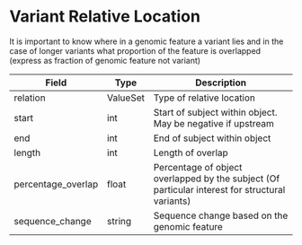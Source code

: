 # Variant Relative Location

It is important to know where in a genomic feature a variant lies and in the case of longer variants what proportion of the feature is overlapped (express as fraction of genomic feature not variant)

| Field             | Type            | Description
|-------------------|-----------------|---------------------
| relation          | ValueSet        | Type of relative location 
| start             | int             | Start of subject within object. May be negative if upstream 
| end               | int             | End of subject within object 
| length            | int             | Length of overlap
| percentage_overlap| float           | Percentage of object overlapped by the subject (Of particular interest for structural variants)
| sequence_change   | string          | Sequence change based on the genomic feature












